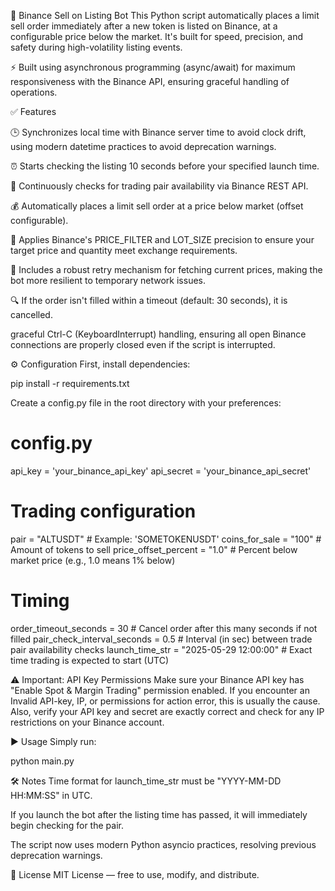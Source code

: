 🚀 Binance Sell on Listing Bot
This Python script automatically places a limit sell order immediately after a new token is listed on Binance, at a configurable price below the market. It's built for speed, precision, and safety during high-volatility listing events.

⚡️ Built using asynchronous programming (async/await) for maximum responsiveness with the Binance API, ensuring graceful handling of operations.

✅ Features

🕒 Synchronizes local time with Binance server time to avoid clock drift, using modern datetime practices to avoid deprecation warnings.

⏰ Starts checking the listing 10 seconds before your specified launch time.

🔄 Continuously checks for trading pair availability via Binance REST API.

💰 Automatically places a limit sell order at a price below market (offset configurable).

📐 Applies Binance's PRICE_FILTER and LOT_SIZE precision to ensure your target price and quantity meet exchange requirements.

🔄 Includes a robust retry mechanism for fetching current prices, making the bot more resilient to temporary network issues.

🔍 If the order isn't filled within a timeout (default: 30 seconds), it is cancelled.

graceful Ctrl-C (KeyboardInterrupt) handling, ensuring all open Binance connections are properly closed even if the script is interrupted.

⚙️ Configuration
First, install dependencies:

pip install -r requirements.txt

Create a config.py file in the root directory with your preferences:

# config.py

api_key = 'your_binance_api_key'
api_secret = 'your_binance_api_secret'

# Trading configuration
pair = "ALTUSDT"                    # Example: 'SOMETOKENUSDT'
coins_for_sale = "100"              # Amount of tokens to sell
price_offset_percent = "1.0"        # Percent below market price (e.g., 1.0 means 1% below)

# Timing
order_timeout_seconds = 30          # Cancel order after this many seconds if not filled
pair_check_interval_seconds = 0.5   # Interval (in sec) between trade pair availability checks
launch_time_str = "2025-05-29 12:00:00" # Exact time trading is expected to start (UTC)

⚠️ Important: API Key Permissions
Make sure your Binance API key has "Enable Spot & Margin Trading" permission enabled. If you encounter an Invalid API-key, IP, or permissions for action error, this is usually the cause. Also, verify your API key and secret are exactly correct and check for any IP restrictions on your Binance account.

▶️ Usage
Simply run:

python main.py

🛠 Notes
Time format for launch_time_str must be "YYYY-MM-DD HH:MM:SS" in UTC.

If you launch the bot after the listing time has passed, it will immediately begin checking for the pair.

The script now uses modern Python asyncio practices, resolving previous deprecation warnings.

📄 License
MIT License — free to use, modify, and distribute.